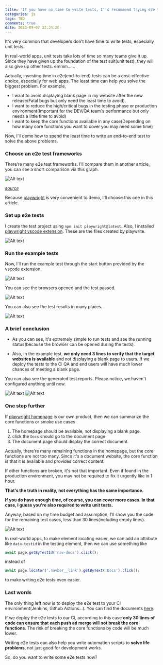 ```yaml
---
title: 'If you have no time to write tests, I''d recommend trying e2e test'
categories: js
tags: TBD
comments: true
date: 2023-09-07 23:34:26
---
```


It's very common that developers don't have time to write tests, especially unit tests. 

In real-world apps, unit tests take lots of time so many teams give it up. Since they have given up the foundation of the test suit(unit test), they will also give up other tests. emmm......

Actually, investing time in e2e(end-to-end) tests can be a cost-effective choice, especially for web apps. The least time can help you solve the biggest problem. For example,

- I want to avoid displaying blank page in my website after the new release(Fatal bugs but only need the least time to avoid).
- I want to reduce the high/critical bugs in the testing phase or production environment(Important for the DEV/QA team's performance but only needs a little time to avoid)
- I want to keep the core functions available in any case(Depending on how many core functions you want to cover you may need some time)

Now, I'll demo how to spend the least time to write an end-to-end test to solve the above problems.

### Choose an e2e test frameworks

There're many e2e test frameworks. I'll compare them in another article, you can see a short comparison  via this graph. 

![Alt text](../images/if-you-have-no-time-to-write-tests-i-d-recommend-trying-e2e-test-image-1.png)

_[source](https://npmtrends.com/cypress-vs-playwright-vs-selenium-webdriver-vs-webdriverio)_

Because [playwright](https://medium.com/r/?url=https%3A%2F%2Fplaywright.dev%2F) is very convenient to demo, I'll choose this one in this article. 

### Set up e2e tests

I create the test project using `npm init playwright@latest`. Also, I installed [playwright vscode extension](https://marketplace.visualstudio.com/items?itemName=ms-playwright.playwright). These are the files created by playwrite.

![Alt text](../images/if-you-have-no-time-to-write-tests-i-d-recommend-trying-e2e-test-image-2.png)

### Run the example tests

Now, I'll run the example test through the start button provided by the vscode extension.

![Alt text](../images/if-you-have-no-time-to-write-tests-i-d-recommend-trying-e2e-test-image-3.png)

You can see the browsers opened and the test passed.

![Alt text](../images/if-you-have-no-time-to-write-tests-i-d-recommend-trying-e2e-test-image-4.png)

You can also see the test results in many places.

![Alt text](../images/if-you-have-no-time-to-write-tests-i-d-recommend-trying-e2e-test-image-5.png)

### A brief conclusion

- As you can see, it's extremely simple to run tests and see the running status(because the browser can be opened during the tests). 

- Also, in the example test, **we only need 3 lines to verify that the target websites is available** and not displaying a blank page to users. If we deploy the tests to the CI QA and end users will have much lower chances of meeting a blank page.

You can also see the generated test reports. Please notice, we haven't configured anything until now.

![Alt text](../images/if-you-have-no-time-to-write-tests-i-d-recommend-trying-e2e-test-image-6.png)
![Alt text](../images/if-you-have-no-time-to-write-tests-i-d-recommend-trying-e2e-test-image-7.png)

### One step further

If [playwright homepage](https://playwright.dev/) is our own product, then we can summarize the core functions or smoke use cases

1. The homepage should be available, not displaying a blank page.
2. click the `Docs` should go to the document page
3. The document page should display the correct document.

Actually, there're many remaining functions in the homepage, but the core functions are not too many. Since it's a document website, the core function is that it is available and provides correct content. 

If other functions are broken, it's not that important. Even if found in the production environment, you may not be required to fix it urgently like in 1 hour.

**That's the truth in reality, not everything has the same importance.**

**If you do have enough time, of course, you can cover more cases. In that case, I guess you're also required to write unit tests.**

Anyway, based on my time budget and assumption, I'll show you the code for the remaining test cases, less than 30 lines(including empty lines).

![Alt text](../images/if-you-have-no-time-to-write-tests-i-d-recommend-trying-e2e-test-image-8.png)

In real-world apps, to make element locating easier, we can add an attribute like `data-testid` in the testing element, then we can use something like 

```ts
await page.getByTestId('nav-docs').click();
```

instead of 

```ts
await page.locator('.navbar__link').getByText('Docs').click();
```

to make writing e2e tests even easier.

### Last words


The only thing left now is to deploy the e2e test to your CI environment(Jenkins, Github Actions...). You can find the documents [here](https://playwright.dev/docs/ci).

If we deploy the e2e tests to our CI, according to this case **only 30 lines of code can ensure that each push ad merge will not break the core functions**. The risk of breaking the core functions by code will be much lower.

Writing e2e tests can also help you write automation scripts to **solve life problems**, not just good for development works. 

So, do you want to write some e2e tests now?
